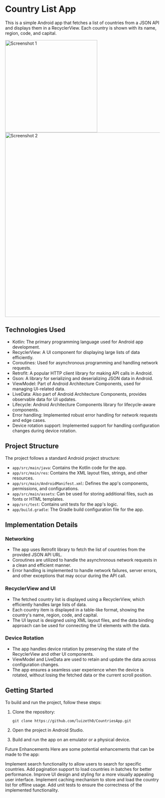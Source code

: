 # Country List App

This is a simple Android app that fetches a list of countries from a JSON API and displays them in a RecyclerView. Each country is shown with its name, region, code, and capital.

 <img src="https://github.com/luizeth0/CountriesApp/assets/123969601/8a249f9c-72be-49f4-bd4d-b329be251ea4" alt="Screenshot 1" width="300px" heigh="600">
 <img src="https://github.com/luizeth0/CountriesApp/assets/123969601/c7f99bd9-b9f6-456c-b305-55bbdd13d654" alt="Screenshot 2" width="600px" heigh="400">


## Technologies Used

- Kotlin: The primary programming language used for Android app development.
- RecyclerView: A UI component for displaying large lists of data efficiently.
- Coroutines: Used for asynchronous programming and handling network requests.
- Retrofit: A popular HTTP client library for making API calls in Android.
- Gson: A library for serializing and deserializing JSON data in Android.
- ViewModel: Part of Android Architecture Components, used for managing UI-related data.
- LiveData: Also part of Android Architecture Components, provides observable data for UI updates.
- Lifecycle: Android Architecture Components library for lifecycle-aware components.
- Error handling: Implemented robust error handling for network requests and edge cases.
- Device rotation support: Implemented support for handling configuration changes during device rotation.

## Project Structure

The project follows a standard Android project structure:

- `app/src/main/java`: Contains the Kotlin code for the app.
- `app/src/main/res`: Contains the XML layout files, strings, and other resources.
- `app/src/main/AndroidManifest.xml`: Defines the app's components, permissions, and configurations.
- `app/src/main/assets`: Can be used for storing additional files, such as fonts or HTML templates.
- `app/src/test`: Contains unit tests for the app's logic.
- `app/build.gradle`: The Gradle build configuration file for the app.

## Implementation Details

### Networking

- The app uses Retrofit library to fetch the list of countries from the provided JSON API URL.
- Coroutines are utilized to handle the asynchronous network requests in a clean and efficient manner.
- Error handling is implemented to handle network failures, server errors, and other exceptions that may occur during the API call.

### RecyclerView and UI

- The fetched country list is displayed using a RecyclerView, which efficiently handles large lists of data.
- Each country item is displayed in a table-like format, showing the country's name, region, code, and capital.
- The UI layout is designed using XML layout files, and the data binding approach can be used for connecting the UI elements with the data.

### Device Rotation

- The app handles device rotation by preserving the state of the RecyclerView and other UI components.
- ViewModel and LiveData are used to retain and update the data across configuration changes.
- The app ensures a seamless user experience when the device is rotated, without losing the fetched data or the current scroll position.

## Getting Started

To build and run the project, follow these steps:

1. Clone the repository:

   ```shell
   git clone https://github.com/luizeth0/CountriesApp.git
   
2. Open the project in Android Studio.

3. Build and run the app on an emulator or a physical device.

Future Enhancements
Here are some potential enhancements that can be made to the app:

Implement search functionality to allow users to search for specific countries.
Add pagination support to load countries in batches for better performance.
Improve UI design and styling for a more visually appealing user interface.
Implement caching mechanism to store and load the country list for offline usage.
Add unit tests to ensure the correctness of the implemented functionality.
